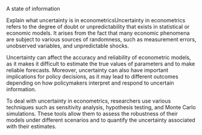 ---
---

A state of information

Explain what uncertainty is in econometricsUncertainty in econometrics refers to the degree of doubt or unpredictability that exists in statistical or economic models. It arises from the fact that many economic phenomena are subject to various sources of randomness, such as measurement errors, unobserved variables, and unpredictable shocks.

Uncertainty can affect the accuracy and reliability of econometric models, as it makes it difficult to estimate the true values of parameters and to make reliable forecasts. Moreover, uncertainty can also have important implications for policy decisions, as it may lead to different outcomes depending on how policymakers interpret and respond to uncertain information.

To deal with uncertainty in econometrics, researchers use various techniques such as sensitivity analysis, hypothesis testing, and Monte Carlo simulations. These tools allow them to assess the robustness of their models under different scenarios and to quantify the uncertainty associated with their estimates. 
